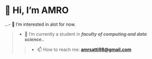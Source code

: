 # 👋 Hi, I’m AMRO

...- 👀 I’m interested in alot for now.
>- 🌱 I’m currently a student in ***faculty of computing and data science..***
>>- 📫 How to reach me: **amrsatti98@gmail.com**

<!---
amrSati/amrSati is a ✨ special ✨ repository because its `README.md` (this file) appears on your GitHub profile.
You can click the Preview link to take a look at your changes.
--->
